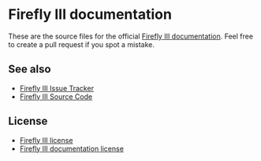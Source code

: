 # Firefly III documentation

These are the source files for the official [Firefly III documentation](https://docs.firefly-iii.org/). Feel free to create a pull request if you spot a mistake.

## See also

- [Firefly III Issue Tracker](https://github.com/firefly-iii/firefly-iii/issues)
- [Firefly III Source Code](https://github.com/firefly-iii/firefly-iii)

## License

- [Firefly III license](https://github.com/firefly-iii/firefly-iii/blob/main/LICENSE)
- [Firefly III documentation license](https://github.com/firefly-iii/docs/blob/main/license)
